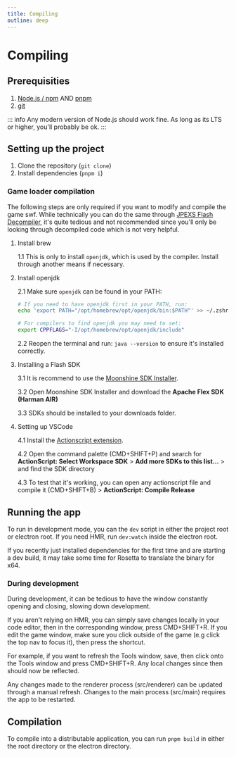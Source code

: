 ```yaml
---
title: Compiling
outline: deep
---
```


# Compiling

## Prerequisities

1. [Node.js / npm](https://nodejs.org/en) AND [pnpm](https://pnpm.io/installation)
2. [git](https://git-scm.com/downloads)

::: info
Any modern version of Node.js should work fine. As long as its LTS or higher, you'll probably be ok.
:::

## Setting up the project

1. Clone the repository (`git clone`)
2. Install dependencies (`pnpm i`)

### Game loader compilation

The following steps are only required if you want to modify and compile the game swf. While technically you can do the same through [JPEXS Flash Decompiler](https://github.com/jindrapetrik/jpexs-decompiler), it's quite tedious and not recommended since you'll only be looking through decompiled code which is not very helpful.

1. Install brew

   1.1 This is only to install `openjdk`, which is used by the compiler. Install through another means if necessary.

2. Install openjdk

   2.1 Make sure `openjdk` can be found in your PATH:

   ```bash
   # If you need to have openjdk first in your PATH, run:
   echo 'export PATH="/opt/homebrew/opt/openjdk/bin:$PATH"' >> ~/.zshrc

   # For compilers to find openjdk you may need to set:
   export CPPFLAGS="-I/opt/homebrew/opt/openjdk/include"
   ```

    2.2 Reopen the terminal and run: `java --version` to ensure it's installed correctly.

3. Installing a Flash SDK

   3.1 It is recommend to use the [Moonshine SDK Installer](https://moonshine-ide.com/download-sdk-installer/).

   3.2 Open Moonshine SDK Installer and download the **Apache Flex SDK (Harman AIR)**

   3.3 SDKs should be installed to your downloads folder.

4. Setting up VSCode

   4.1 Install the [Actionscript extension](https://marketplace.visualstudio.com/items?itemName=bowlerhatllc.vscode-as3mxml).

   4.2 Open the command palette (CMD+SHIFT+P) and search for **ActionScript: Select Workspace SDK** > **Add more SDKs to this list...** > and find the SDK directory

   4.3 To test that it's working, you can open any actionscript file and compile it (CMD+SHIFT+B) > **ActionScript: Compile Release**

## Running the app

To run in development mode, you can the `dev` script in either the project root or electron root. If you need HMR, run `dev:watch` inside the electron root.

If you recently just installed dependencies for the first time and are starting a dev build, it may take some time for Rosetta to translate the binary for x64.

### During development

During development, it can be tedious to have the window constantly opening and closing, slowing down development.

If you aren't relying on HMR, you can simply save changes locally in your code editor, then in the corresponding window, press CMD+SHIFT+R. If you edit the game window, make sure you click outside of the game (e.g click the top nav to focus it), then press the shortcut.

For example, if you want to refresh the Tools window, save, then click onto the Tools window and press CMD+SHIFT+R. Any local changes since then should now be reflected.

Any changes made to the renderer process (src/renderer) can be updated through a manual refresh. Changes to the main process (src/main) requires the app to be restarted.

## Compilation

To compile into a distributable application, you can run `pnpm build` in either the root directory or the electron directory.
